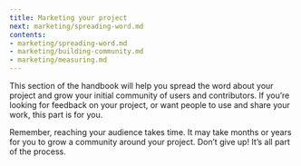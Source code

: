 ```yaml
---
title: Marketing your project
next: marketing/spreading-word.md
contents:
- marketing/spreading-word.md
- marketing/building-community.md
- marketing/measuring.md
---
```


This section of the handbook will help you spread the word about your project and grow your initial community of users and contributors. If you’re looking for feedback on your project, or want people to use and share your work, this part is for you.

Remember, reaching your audience takes time. It may take months or years for you to grow a community around your project. Don’t give up! It’s all part of the process.

